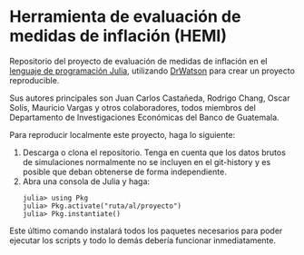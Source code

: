 # Herramienta de evaluación de medidas de inflación (HEMI)

Repositorio del proyecto de evaluación de medidas de inflación en el [lenguaje
de programación Julia](https://julialang.org/), utilizando
[DrWatson](https://juliadynamics.github.io/DrWatson.jl/stable/) para crear un
proyecto reproducible.

Sus autores principales son Juan Carlos Castañeda, Rodrigo Chang, Oscar Solís,
Mauricio Vargas y otros colaboradores, todos miembros del Departamento de
Investigaciones Económicas del Banco de Guatemala. 

Para reproducir localmente este proyecto, haga lo siguiente:

1. Descarga o clona el repositorio. Tenga en cuenta que los datos brutos de
    simulaciones normalmente no se incluyen en el git-history y es posible que
    deban obtenerse de forma independiente.
2. Abra una consola de Julia y haga: 
   ```
   julia> using Pkg
   julia> Pkg.activate("ruta/al/proyecto")
   julia> Pkg.instantiate()
   ```

Este último comando instalará todos los paquetes necesarios para poder ejecutar
los scripts y todo lo demás debería funcionar inmediatamente. 
